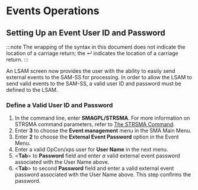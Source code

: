 # Events Operations

## Setting Up an Event User ID and Password

:::note
The wrapping of the syntax in this document does not indicate the location of a carriage return; the ↵ indicates the location of a carriage return.
:::

An LSAM screen now provides the user with the ability to easily send external events to the SAM-SS for processing. In order to allow the LSAM to send valid events to the SAM-SS, a valid user ID and password must be defined to the LSAM.

### Define a Valid User ID and Password

1. In the command line, enter **SMAGPL/STRSMA**. For more information on STRSMA command parameters, refer to [The STRSMA Command](Components-and-Operation.md#The).
2. Enter **3** to choose the **Event management** menu in the SMA Main Menu.
3. Enter **2** to choose the **External Event Password** option in the Event Menu.
4. Enter a valid OpCon/xps user for **User Name** in the next menu.
5. <**Tab**\> to **Password** field and enter *a* valid external event password associated with the User Name above.
6. <**Tab**\> to second **Password** field and enter a valid external event password associated with the User Name above. This step confirms the password.
